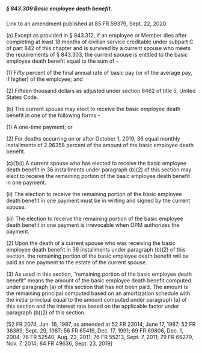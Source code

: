 ##### § 843.309 Basic employee death benefit. #####

Link to an amendment published at 85 FR 59379, Sept. 22, 2020.

(a) Except as provided in § 843.312, if an employee or Member dies after completing at least 18 months of civilian service creditable under subpart C of part 842 of this chapter and is survived by a current spouse who meets the requirements of § 843.303, the current spouse is entitled to the basic employee death benefit equal to the sum of -

(1) Fifty percent of the final annual rate of basic pay (or of the average pay, if higher) of the employee; and

(2) Fifteen thousand dollars as adjusted under section 8462 of title 5, United States Code.

(b) The current spouse may elect to receive the basic employee death benefit in one of the following forms -

(1) A one-time payment; or

(2) For deaths occurring on or after October 1, 2019, 36 equal monthly installments of 2.96358 percent of the amount of the basic employee death benefit.

(c)(1)(i) A current spouse who has elected to receive the basic employee death benefit in 36 installments under paragraph (b)(2) of this section may elect to receive the remaining portion of the basic employee death benefit in one payment.

(ii) The election to receive the remaining portion of the basic employee death benefit in one payment must be in writing and signed by the current spouse.

(iii) The election to receive the remaining portion of the basic employee death benefit in one payment is irrevocable when OPM authorizes the payment.

(2) Upon the death of a current spouse who was receiving the basic employee death benefit in 36 installments under paragraph (b)(2) of this section, the remaining portion of the basic employee death benefit will be paid as one payment to the estate of the current spouse.

(3) As used in this section, “remaining portion of the basic employee death benefit” means the amount of the basic employee death benefit computed under paragraph (a) of this section that has not been paid. The amount is the remaining principal computed based on an amortization schedule with the initial principal equal to the amount computed under paragraph (a) of this section and the interest rate based on the applicable factor under paragraph (b)(2) of this section.

[52 FR 2074, Jan. 16, 1987, as amended at 52 FR 23014, June 17, 1987; 52 FR 36389, Sept. 29, 1987; 56 FR 65419, Dec. 17, 1991; 69 FR 69806, Dec. 1, 2004; 76 FR 52540, Aug. 23, 2011; 76 FR 55213, Sept. 7, 2011; 79 FR 66279, Nov. 7, 2014; 84 FR 49636, Sept. 23, 2019]